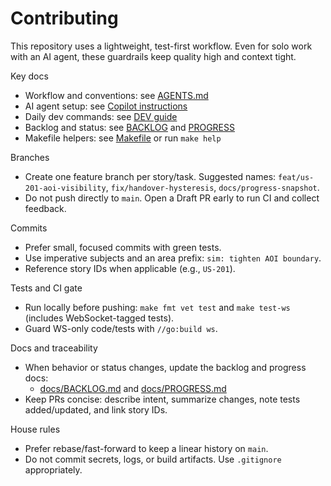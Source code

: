 # Contributing

This repository uses a lightweight, test-first workflow. Even for solo work with an AI agent, these guardrails keep quality high and context tight.

Key docs
- Workflow and conventions: see [AGENTS.md](../AGENTS.md)
- AI agent setup: see [Copilot instructions](copilot-instructions.md)
- Daily dev commands: see [DEV guide](../docs/dev/DEV.md)
- Backlog and status: see [BACKLOG](../docs/process/BACKLOG.md) and [PROGRESS](../docs/process/PROGRESS.md)
- Makefile helpers: see [Makefile](../Makefile) or run `make help`

Branches
- Create one feature branch per story/task. Suggested names: `feat/us-201-aoi-visibility`, `fix/handover-hysteresis`, `docs/progress-snapshot`.
- Do not push directly to `main`. Open a Draft PR early to run CI and collect feedback.

Commits
- Prefer small, focused commits with green tests.
- Use imperative subjects and an area prefix: `sim: tighten AOI boundary`.
- Reference story IDs when applicable (e.g., `US-201`).

Tests and CI gate
- Run locally before pushing: `make fmt vet test` and `make test-ws` (includes WebSocket-tagged tests).
- Guard WS-only code/tests with `//go:build ws`.

Docs and traceability
- When behavior or status changes, update the backlog and progress docs:
  - [docs/BACKLOG.md](../docs/BACKLOG.md) and [docs/PROGRESS.md](../docs/PROGRESS.md)
- Keep PRs concise: describe intent, summarize changes, note tests added/updated, and link story IDs.

House rules
- Prefer rebase/fast-forward to keep a linear history on `main`.
- Do not commit secrets, logs, or build artifacts. Use `.gitignore` appropriately.
